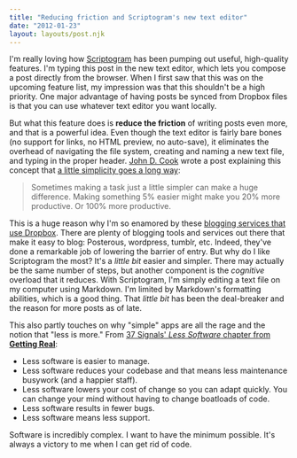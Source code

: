 ```yaml
---
title: "Reducing friction and Scriptogram's new text editor"
date: "2012-01-23"
layout: layouts/post.njk
---
```


I'm really loving how [Scriptogram](http://scriptogr.am) has been pumping out useful, high-quality features. I'm typing this post in the new text editor, which lets you compose a post directly from the browser. When I first saw that this was on the upcoming feature list, my impression was that this shouldn't be a high priority. One major advantage of having posts be synced from Dropbox files is that you can use whatever text editor you want locally.

But what this feature does is **reduce the friction** of writing posts even more, and that is a powerful idea. Even though the text editor is fairly bare bones (no support for links, no HTML preview, no auto-save), it eliminates the overhead of navigating the file system, creating and naming a new text file, and typing in the proper header. [John D. Cook](http://www.johndcook.com/) wrote a post explaining this concept that [a little simplicity goes a long way](http://www.johndcook.com/blog/2008/04/09/a-little-simplicity-goes-a-long-way/):

> Sometimes making a task just a little simpler can make a huge difference. Making something 5% easier might make you 20% more productive. Or 100% more productive.

This is a huge reason why I'm so enamored by these [blogging services that use Dropbox](http://scriptogr.am/bentsai/post/markdown-blogging-dropbox-oh-my). There are plenty of blogging tools and services out there that make it easy to blog: Posterous, wordpress, tumblr, etc. Indeed, they've done a remarkable job of lowering the barrier of entry. But why do I like Scriptogram the most? It's a _little bit_ easier and simpler. There may actually be the same number of steps, but another component is the _cognitive_ overload that it reduces. With Scriptogram, I'm simply editing a text file on my computer using Markdown. I'm limited by Markdown's formatting abilities, which is a good thing. That _little bit_ has been the deal-breaker and the reason for more posts as of late.

This also partly touches on why "simple" apps are all the rage and the notion that "less is more." From [37 Signals' _Less Software_ chapter from **Getting Real**](http://gettingreal.37signals.com/ch10_Less_Software.php):

- Less software is easier to manage.
- Less software reduces your codebase and that means less maintenance busywork (and a happier staff).
- Less software lowers your cost of change so you can adapt quickly. You can change your mind without having to change boatloads of code.
- Less software results in fewer bugs.
- Less software means less support.

Software is incredibly complex. I want to have the minimum possible. It's always a victory to me when I can get rid of code.
